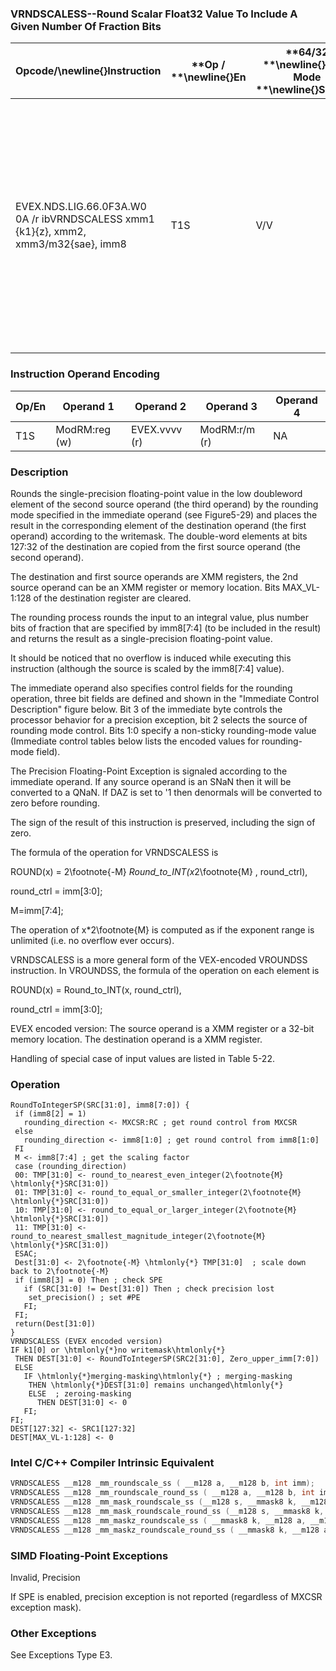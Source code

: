 ### VRNDSCALESS--Round Scalar Float32 Value To Include A Given Number Of Fraction Bits


|**Opcode/**\newline{}**Instruction**|**Op / **\newline{}**En**|**64/32 **\newline{}**bit Mode **\newline{}**Support**|**CPUID **\newline{}**Feature **\newline{}**Flag**|**Description**|
|------------------------------------|-------------------------|------------------------------------------------------|--------------------------------------------------|---------------|
|EVEX.NDS.LIG.66.0F3A.W0 0A /r ibVRNDSCALESS xmm1 {k1}{z}, xmm2, xmm3/m32{sae}, imm8|T1S|V/V|AVX512F|Rounds scalar single-precision floating-point value in xmm3/m32 to a number of fraction bits specified by the imm8 field. Stores the result in xmm1 register under writemask.|
### Instruction Operand Encoding


|Op/En|Operand 1 |Operand 2|Operand 3|Operand 4|
|-----|----------|---------|---------|---------|
|T1S|ModRM:reg (w)|EVEX.vvvv (r)|ModRM:r/m (r)|NA|
### Description


Rounds the single-precision floating-point value in the low doubleword element of the second source operand (the third operand) by the rounding mode specified in the immediate operand (see Figure5-29) and places the result in the corresponding element of the destination operand (the first operand) according to the writemask. The double-word elements at bits 127:32 of the destination are copied from the first source operand (the second operand).

The destination and first source operands are XMM registers, the 2nd source operand can be an XMM register or memory location. Bits MAX_VL-1:128 of the destination register are cleared.

The rounding process rounds the input to an integral value, plus number bits of fraction that are specified by imm8[7:4] (to be included in the result) and returns the result as a single-precision floating-point value.

It should be noticed that no overflow is induced while executing this instruction (although the source is scaled by the imm8[7:4] value).

The immediate operand also specifies control fields for the rounding operation, three bit fields are defined and shown in the "Immediate Control Description" figure below. Bit 3 of the immediate byte controls the processor behavior for a precision exception, bit 2 selects the source of rounding mode control. Bits 1:0 specify a non-sticky rounding-mode value (Immediate control tables below lists the encoded values for rounding-mode field).

The Precision Floating-Point Exception is signaled according to the immediate operand. If any source operand is an SNaN then it will be converted to a QNaN. If DAZ is set to '1 then denormals will be converted to zero before rounding.

The sign of the result of this instruction is preserved, including the sign of zero.

The formula of the operation for VRNDSCALESS is

 ROUND(x) = 2\footnote{-M} *Round_to_INT(x*2\footnote{M} , round_ctrl), 

 round_ctrl = imm[3:0];

 M=imm[7:4];

The operation of x*2\footnote{M}  is computed as if the exponent range is unlimited (i.e. no overflow ever occurs).

VRNDSCALESS is a more general form of the VEX-encoded VROUNDSS instruction. In VROUNDSS, the formula of the operation on each element is

 ROUND(x) = Round_to_INT(x, round_ctrl), 

 round_ctrl = imm[3:0];

EVEX encoded version: The source operand is a XMM register or a 32-bit memory location. The destination operand is a XMM register.

Handling of special case of input values are listed in Table 5-22.


### Operation

```info-verb
RoundToIntegerSP(SRC[31:0], imm8[7:0]) {
 if (imm8[2] = 1)
   rounding_direction <-  MXCSR:RC ; get round control from MXCSR
 else
   rounding_direction <-  imm8[1:0] ; get round control from imm8[1:0]
 FI
 M <-  imm8[7:4] ; get the scaling factor
 case (rounding_direction)
 00: TMP[31:0] <-  round_to_nearest_even_integer(2\footnote{M} \htmlonly{*}SRC[31:0])
 01: TMP[31:0] <-  round_to_equal_or_smaller_integer(2\footnote{M} \htmlonly{*}SRC[31:0])
 10: TMP[31:0]  <- round_to_equal_or_larger_integer(2\footnote{M} \htmlonly{*}SRC[31:0])
 11: TMP[31:0] <-  round_to_nearest_smallest_magnitude_integer(2\footnote{M} \htmlonly{*}SRC[31:0])
 ESAC;
 Dest[31:0] <-  2\footnote{-M} \htmlonly{*} TMP[31:0]  ; scale down back to 2\footnote{-M}
 if (imm8[3] = 0) Then ; check SPE
   if (SRC[31:0] != Dest[31:0]) Then ; check precision lost
    set_precision() ; set #PE
   FI;
 FI;
 return(Dest[31:0])
}
VRNDSCALESS (EVEX encoded version)
IF k1[0] or \htmlonly{*}no writemask\htmlonly{*}
 THEN DEST[31:0] <-  RoundToIntegerSP(SRC2[31:0], Zero_upper_imm[7:0])
 ELSE 
   IF \htmlonly{*}merging-masking\htmlonly{*} ; merging-masking
    THEN \htmlonly{*}DEST[31:0] remains unchanged\htmlonly{*}
    ELSE  ; zeroing-masking
      THEN DEST[31:0]  <- 0
   FI;
FI;
DEST[127:32]  <- SRC1[127:32]
DEST[MAX_VL-1:128]  <- 0
```

### Intel C/C++ Compiler Intrinsic Equivalent

```cpp
VRNDSCALESS __m128 _mm_roundscale_ss ( __m128 a, __m128 b, int imm);
VRNDSCALESS __m128 _mm_roundscale_round_ss ( __m128 a, __m128 b, int imm, int sae);
VRNDSCALESS __m128 _mm_mask_roundscale_ss (__m128 s, __mmask8 k, __m128 a, __m128 b, int imm);
VRNDSCALESS __m128 _mm_mask_roundscale_round_ss (__m128 s, __mmask8 k, __m128 a, __m128 b, int imm, int sae);
VRNDSCALESS __m128 _mm_maskz_roundscale_ss ( __mmask8 k, __m128 a, __m128 b, int imm);
VRNDSCALESS __m128 _mm_maskz_roundscale_round_ss ( __mmask8 k, __m128 a, __m128 b, int imm, int sae);
```
### SIMD Floating-Point Exceptions


Invalid, Precision

If SPE is enabled, precision exception is not reported (regardless of MXCSR exception mask).

### Other Exceptions


See Exceptions Type E3.

